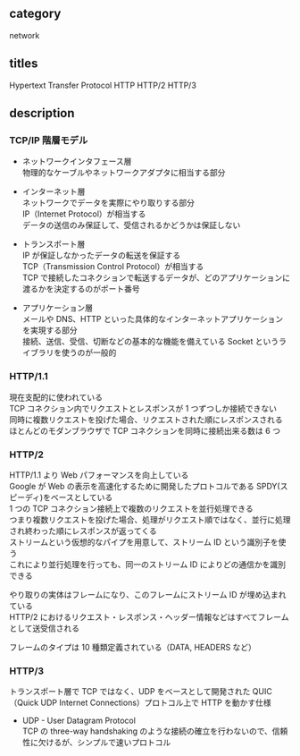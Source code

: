 ## category

network

## titles

Hypertext Transfer Protocol
HTTP
HTTP/2
HTTP/3

## description

### TCP/IP 階層モデル

- ネットワークインタフェース層  
  物理的なケーブルやネットワークアダプタに相当する部分

- インターネット層  
  ネットワークでデータを実際にやり取りする部分  
  IP（Internet Protocol）が相当する  
  データの送信のみ保証して、受信されるかどうかは保証しない

- トランスポート層  
  IP が保証しなかったデータの転送を保証する  
  TCP（Transmission Control Protocol）が相当する  
  TCP で接続したコネクションで転送するデータが、どのアプリケーションに渡るかを決定するのがポート番号

- アプリケーション層  
  メールや DNS、HTTP といった具体的なインターネットアプリケーションを実現する部分  
  接続、送信、受信、切断などの基本的な機能を備えている Socket というライブラリを使うのが一般的

### HTTP/1.1

現在支配的に使われている  
TCP コネクション内でリクエストとレスポンスが 1 つずつしか接続できない  
同時に複数リクエストを投げた場合、リクエストされた順にレスポンスされる  
ほとんどのモダンブラウザで TCP コネクションを同時に接続出来る数は 6 つ

### HTTP/2

HTTP/1.1 より Web パフォーマンスを向上している  
Google が Web の表示を高速化するために開発したプロトコルである SPDY(スピーディ)をベースとしている  
1 つの TCP コネクション接続上で複数のリクエストを並行処理できる  
つまり複数リクエストを投げた場合、処理がリクエスト順ではなく、並行に処理され終わった順にレスポンスが返ってくる  
ストリームという仮想的なパイプを用意して、ストリーム ID という識別子を使う  
これにより並行処理を行っても、同一のストリーム ID によりどの通信かを識別できる

やり取りの実体はフレームになり、このフレームにストリーム ID が埋め込まれている  
HTTP/2 におけるリクエスト・レスポンス・ヘッダー情報などはすべてフレームとして送受信される

フレームのタイプは 10 種類定義されている（DATA, HEADERS など）

### HTTP/3

トランスポート層で TCP ではなく、UDP をベースとして開発された QUIC（Quick UDP Internet Connections）プロトコル上で HTTP を動かす仕様

- UDP - User Datagram Protocol  
  TCP の three-way handshaking のような接続の確立を行わないので、信頼性に欠けるが、シンプルで速いプロトコル
